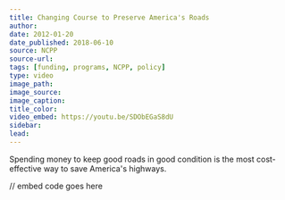 ```yaml
---
title: Changing Course to Preserve America's Roads
author:
date: 2012-01-20
date_published: 2018-06-10
source: NCPP
source-url:
tags: [funding, programs, NCPP, policy]
type: video
image_path: 
image_source:
image_caption:
title_color:
video_embed: https://youtu.be/SDObEGaS8dU
sidebar:
lead:
---
```


Spending money to keep good roads in good condition is the most cost-effective way to save America's highways.
<!--more-->

// embed code goes here
